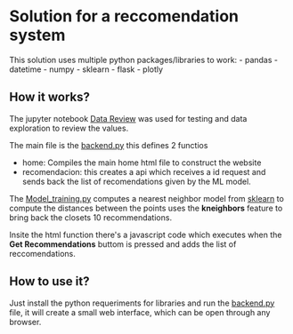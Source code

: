 # Solution for a reccomendation system
This solution uses multiple python packages/libraries to work:
    - pandas
    - datetime
    - numpy
    - sklearn
    - flask
    - plotly


## How it works? 

The jupyter notebook [Data Review](https://github.com/pansito/recomendationsys/blob/main/Data%20Review.ipynb) was used for testing and data exploration to review the values. 


The main file is the [backend.py](https://github.com/pansito/recomendationsys/blob/main/backend.py) this defines 2 functios 

- home: Compiles the main home html file to construct the website
- recomendacion: this creates a api which receives a id request and sends back the list of recomendations given by the ML model.

The [Model_training.py](https://github.com/pansito/recomendationsys/blob/main/Model_training.py) computes a nearest neighbor model from [sklearn](https://scikit-learn.org/stable/modules/generated/sklearn.neighbors.NearestNeighbors.html#sklearn.neighbors.NearestNeighbors) to compute the distances between the points uses the **kneighbors** feature to bring back the closets 10 recommendations. 

Insite the html function there's a javascript code which executes when the **Get Recommendations** buttom is pressed and adds the list of reccomendations. 


## How to use it? 

Just install the python requeriments for libraries and run the [backend.py](https://github.com/pansito/recomendationsys/blob/main/backend.py) file, it will create a small web interface, which can be open through any browser.



